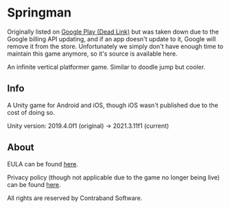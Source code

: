 # Springman

Originally listed on [Google Play (Dead Link)](https://play.google.com/store/apps/details?id=software.contraband.springman&gl=US) but was taken down due to the Google billing API updating, and if an app doesn't update to it, Google will remove it from the store. Unfortunately we simply don't have enough time to maintain this game anymore, so it's source is available here.

An infinite vertical platformer game. Similar to doodle jump but cooler.

## Info

A Unity game for Android and iOS, though iOS wasn't published due to the cost of doing so.

Unity version: 2019.4.0f1 (original) -> 2021.3.11f1 (current)

## About

EULA can be found [here](./Legal/EULA.md).

Privacy policy (though not applicable due to the game no longer being live) can be found [here](https://contraband.software/springman/privacy-policy).

All rights are reserved by Contraband Software.

